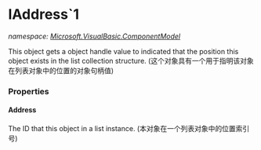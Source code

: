 ﻿# IAddress`1
_namespace: [Microsoft.VisualBasic.ComponentModel](./index.md)_

This object gets a object handle value to indicated that the position this object exists 
 in the list collection structure. 
 (这个对象具有一个用于指明该对象在列表对象中的位置的对象句柄值)




### Properties

#### Address
The ID that this object in a list instance.
 (本对象在一个列表对象中的位置索引号)
